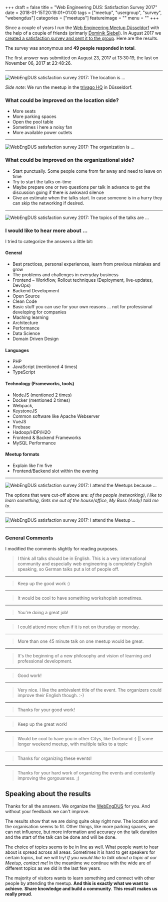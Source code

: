 +++
draft = false
title = "Web Engineering DUS: Satisfaction Survey 2017"
date = 2018-01-15T20:19:01+01:00
tags = ["meetup", "usergroup", "survey", "webengdus"]
categories = ["meetups"]
featureimage = ""
menu = ""
+++

Since a couple of years I run the [Web Engineering Meetup Düsseldorf](https://www.meetup.com/Web-Engineering-Duesseldorf/) with the help of a couple of friends (primarly [Dominik Siebel](https://twitter.com/milchjieper)).
In August 2017 we [created a satisfaction survey and sent it to the group](https://www.meetup.com/Web-Engineering-Duesseldorf/messages/boards/thread/51064884).
Here are the results.

<!--more-->

The survey was anonymous and **49 people responded in total**.

The first answer was submitted on August 23, 2017 at 13:30:19, the last on November 06, 2017 at 23:48:26.

---

![WebEngDUS satisfaction survey 2017: The location is ...](/img/posts/webengdus-satisfaction-survey-2017/the-location-is.png)

*Side note*: We run the meetup in the [trivago HQ](https://www.trivago.com/) in Düsseldorf.

### What could be improved on the location side?

* More seats
* More parking spaces
* Open the pool table
* Sometimes i here a noisy fan
* More available power outlets

---

![WebEngDUS satisfaction survey 2017: The organization is ...](/img/posts/webengdus-satisfaction-survey-2017/the-organization-is.png)

### What could be improved on the organizational side?

* Start punctually. Some people come from far away and need to leave on time
* Try to start the talks on-time
* Maybe prepare one or two questions per talk in advance to get the discussion going if there is awkward silence
* Give an estimate when the talks start. In case someone is in a hurry they can skip the networking if desired.

---

![WebEngDUS satisfaction survey 2017: The topics of the talks are ...](/img/posts/webengdus-satisfaction-survey-2017/the-topics-of-the-talks-are.png)

### I would like to hear more about ...

I tried to categorize the answers a little bit:

#### General

* Best practices, personal experiences, learn from previous mistakes and grow
* The problems and challenges in everyday business
* Frontend – Workflow, Rollout techniques (Deployment, live-updates, DevOps)
* Backend Development
* Open Source
* Clean Code
* Basic stuff you can use for your own reasons ... not for professional developing for companies
* Maching learning
* Architecture
* Performance
* Data Science
* Domain Driven Design

#### Languages

* PHP
* JavaScript (mentioned 4 times)
* TypeScript

#### Technology (Frameworks, tools)

* NodeJS (mentioned 2 times)
* Docker (mentioned 2 times)
* Webpack,
* KeystoneJS
* Common software like Apache Webserver
* VueJS
* Firebase
* Hadoop/HDP/H2O
* Frontend & Backend Frameworks
* MySQL Performance

#### Meetup formats

* Explain like I'm five
* Frontend/Backend slot within the evening

---

![WebEngDUS satisfaction survey 2017: I attend the Meetups because ...](/img/posts/webengdus-satisfaction-survey-2017/i-attend-the-meetups-because.png)

The options that were cut-off above are: *of the people (networking)*, *I like to learn something*, *Gets me out of the house/office*, *My Boss (Andy) told me to*.

---

![WebEngDUS satisfaction survey 2017: I attend the Meetup ...](/img/posts/webengdus-satisfaction-survey-2017/i-attend-the-meetup.png)

---

### General Comments

I modified the comments slightly for reading purposes.

> I think all talks should be in English. This is a very international community and especially web engineering is completely English speaking, so German talks put a lot of people off.

---

> Keep up the good work :)

---

> It would be cool to have something workshopish sometimes.

---

> You're doing a great job!

---

> I could attend more often if it is not on thursday or monday.

---

> More than one 45 minute talk on one meetup would be great.

---

> It's the beginning of a new philosophy and vision of learning and professional development.

---

> Good work!

---

> Very nice. I like the ambivalent title of the event. The organizers could improve their English though. :-)

---

> Thanks for your good work!

---

> Keep up the great work!

---

> Would be cool to have you in other Citys, like Dortmund :) || some longer weekend meetup, with multiple talks to a topic

---

> Thanks for organizing these events!

---

> Thanks for your hard work of organizing the events and constantly improving the gorgousness. ;)

## Speaking about the results

Thanks for all the answers.
We organize the [WebEngDUS](https://www.meetup.com/Web-Engineering-Duesseldorf/) for you.
And without your feedback we can't improve.

The results show that we are doing quite okay right now. The location and the organisation seems to fit.
Other things, like more parking spaces, we can not influence, but more information and accuracy on the talk duration and the start of the talk can be done and will be done.

The choice of topics seems to be in line as well.
What people want to hear about is spread across all areas.
Sometimes it is hard to get speakers for certain topics, but we will try!
*If you would like to talk about a topic at our Meetup, contact me!*
In the meantime we continue with the wide are of different topics as we did in the last few years.

The majority of visitors wants to learn something and connect with other people by attending the meetup.
**And this is exactly what we want to achieve**.
**Share knowledge and build a community**.
**This result makes us really proud**.
